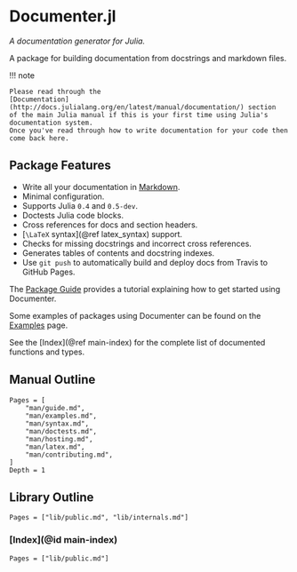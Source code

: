 # Documenter.jl

*A documentation generator for Julia.*

A package for building documentation from docstrings and markdown files.

!!! note

    Please read through the
    [Documentation](http://docs.julialang.org/en/latest/manual/documentation/) section
    of the main Julia manual if this is your first time using Julia's documentation system.
    Once you've read through how to write documentation for your code then come back here.

## Package Features

- Write all your documentation in [Markdown](https://en.wikipedia.org/wiki/Markdown).
- Minimal configuration.
- Supports Julia `0.4` and `0.5-dev`.
- Doctests Julia code blocks.
- Cross references for docs and section headers.
- [``\LaTeX`` syntax](@ref latex_syntax) support.
- Checks for missing docstrings and incorrect cross references.
- Generates tables of contents and docstring indexes.
- Use `git push` to automatically build and deploy docs from Travis to GitHub Pages.

The [Package Guide](@ref) provides a tutorial explaining how to get started using Documenter.

Some examples of packages using Documenter can be found on the [Examples](@ref) page.

See the [Index](@ref main-index) for the complete list of documented functions and types.

## Manual Outline

```@contents
Pages = [
    "man/guide.md",
    "man/examples.md",
    "man/syntax.md",
    "man/doctests.md",
    "man/hosting.md",
    "man/latex.md",
    "man/contributing.md",
]
Depth = 1
```

## Library Outline

```@contents
Pages = ["lib/public.md", "lib/internals.md"]
```

### [Index](@id main-index)

```@index
Pages = ["lib/public.md"]
```
